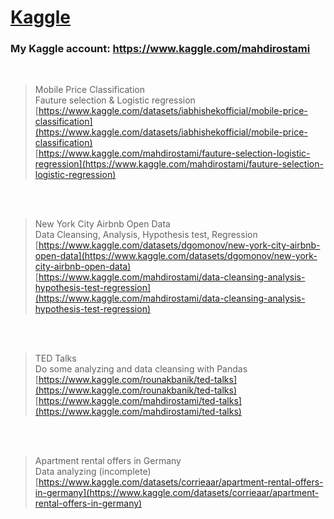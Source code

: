 # [Kaggle](https://www.kaggle.com/) 

### My Kaggle account: <a href="https://www.kaggle.com/mahdirostami">https://www.kaggle.com/mahdirostami</a>
<br>

>  Mobile Price Classification <br>
>  Fauture selection & Logistic regression<br>
>  [https://www.kaggle.com/datasets/iabhishekofficial/mobile-price-classification](https://www.kaggle.com/datasets/iabhishekofficial/mobile-price-classification)<br>
>  [https://www.kaggle.com/mahdirostami/fauture-selection-logistic-regression](https://www.kaggle.com/mahdirostami/fauture-selection-logistic-regression)
<br>
<br>

>  New York City Airbnb Open Data<br>
>  Data Cleansing, Analysis, Hypothesis test, Regression <br>
>  [https://www.kaggle.com/datasets/dgomonov/new-york-city-airbnb-open-data](https://www.kaggle.com/datasets/dgomonov/new-york-city-airbnb-open-data)<br>
>  [https://www.kaggle.com/mahdirostami/data-cleansing-analysis-hypothesis-test-regression](https://www.kaggle.com/mahdirostami/data-cleansing-analysis-hypothesis-test-regression)
<br>
<br>

>  TED Talks <br>
>  Do some analyzing and data cleansing with Pandas<br>
>  [https://www.kaggle.com/rounakbanik/ted-talks](https://www.kaggle.com/rounakbanik/ted-talks)<br>
>  [https://www.kaggle.com/mahdirostami/ted-talks](https://www.kaggle.com/mahdirostami/ted-talks)
<br>
<br>

>  Apartment rental offers in Germany<br>
>  Data analyzing (incomplete)<br>
>  [https://www.kaggle.com/datasets/corrieaar/apartment-rental-offers-in-germany](https://www.kaggle.com/datasets/corrieaar/apartment-rental-offers-in-germany)<br>
> 



